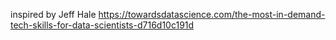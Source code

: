 inspired by Jeff Hale
https://towardsdatascience.com/the-most-in-demand-tech-skills-for-data-scientists-d716d10c191d
